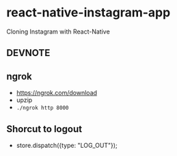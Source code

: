 # react-native-instagram-app
Cloning Instagram with React-Native

## DEVNOTE

## ngrok
- https://ngrok.com/download
- upzip
- `./ngrok http 8000`

## Shorcut to logout
- store.dispatch({type: "LOG_OUT"}); 
